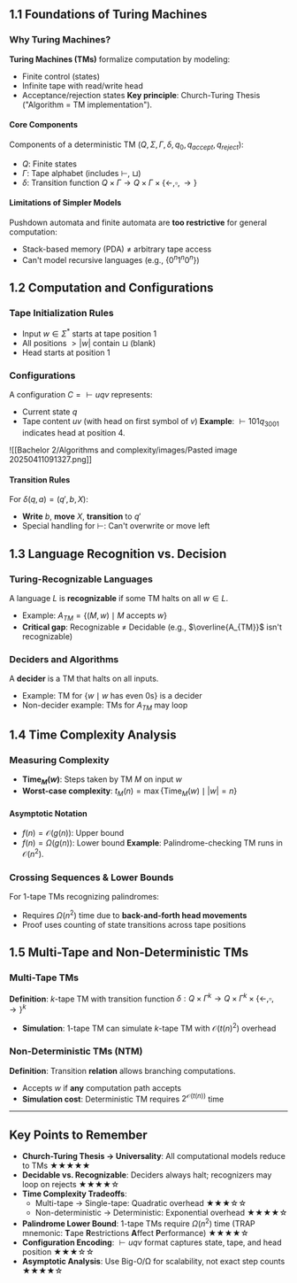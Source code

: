 ## 1.1 Foundations of Turing Machines

### Why Turing Machines?

**Turing Machines (TMs)** formalize computation by modeling:

- Finite control (states)
- Infinite tape with read/write head
- Acceptance/rejection states
  **Key principle**: Church-Turing Thesis ("Algorithm = TM implementation").

#### Core Components

Components of a deterministic TM $(Q, \Sigma, \Gamma, \delta, q_0, q_{accept}, q_{reject})$:

- $Q$: Finite states
- $\Gamma$: Tape alphabet (includes $\vdash$, $\sqcup$)
- $\delta$: Transition function $Q \times \Gamma \to Q \times \Gamma \times \{\leftarrow, \square, \rightarrow\}$

#### Limitations of Simpler Models

Pushdown automata and finite automata are **too restrictive** for general computation:

- Stack-based memory (PDA) ≠ arbitrary tape access
- Can't model recursive languages (e.g., $\{0^n1^n0^n\}$)

## 1.2 Computation and Configurations

### Tape Initialization Rules

- Input $w \in \Sigma^*$ starts at tape position 1
- All positions $>|w|$ contain $\sqcup$ (blank)
- Head starts at position 1

### Configurations

A configuration $C = \vdash u q v$ represents:

- Current state $q$
- Tape content $uv$ (with head on first symbol of $v$)
  **Example**: $\vdash 101q_3001$ indicates head at position 4.

![[Bachelor 2/Algorithms and complexity/images/Pasted image 20250411091327.png]]

#### Transition Rules

For $\delta(q, a) = (q', b, X)$:

- **Write** $b$, **move** $X$, **transition** to $q'$
- Special handling for $\vdash$: Can't overwrite or move left

## 1.3 Language Recognition vs. Decision

### Turing-Recognizable Languages

A language $L$ is **recognizable** if some TM halts on all $w \in L$.

- Example: $A_{TM} = \{(M,w) \mid M \text{ accepts } w\}$
- **Critical gap**: Recognizable ≠ Decidable (e.g., $\overline{A_{TM}}$ isn't recognizable)

### Deciders and Algorithms

A **decider** is a TM that halts on all inputs.

- Example: TM for $\{w \mid w \text{ has even 0s}\}$ is a decider
- Non-decider example: TMs for $A_{TM}$ may loop

## 1.4 Time Complexity Analysis

### Measuring Complexity

- **Time$_M(w)$**: Steps taken by TM $M$ on input $w$
- **Worst-case complexity**: $t_M(n) = \max\{\text{Time}_M(w) \mid |w|=n\}$

#### Asymptotic Notation

- $f(n) = \mathcal{O}(g(n))$: Upper bound
- $f(n) = \Omega(g(n))$: Lower bound
  **Example**: Palindrome-checking TM runs in $\mathcal{O}(n^2)$.

### Crossing Sequences & Lower Bounds

For 1-tape TMs recognizing palindromes:

- Requires $\Omega(n^2)$ time due to **back-and-forth head movements**
- Proof uses counting of state transitions across tape positions

## 1.5 Multi-Tape and Non-Deterministic TMs

### Multi-Tape TMs

**Definition**: $k$-tape TM with transition function $\delta: Q \times \Gamma^k \to Q \times \Gamma^k \times \{\leftarrow, \square, \rightarrow\}^k$

- **Simulation**: 1-tape TM can simulate $k$-tape TM with $\mathcal{O}(t(n)^2)$ overhead

### Non-Deterministic TMs (NTM)

**Definition**: Transition **relation** allows branching computations.

- Accepts $w$ if **any** computation path accepts
- **Simulation cost**: Deterministic TM requires $2^{\mathcal{O}(t(n))}$ time

---

## Key Points to Remember

- **Church-Turing Thesis → Universality**: All computational models reduce to TMs ★★★★★
- **Decidable vs. Recognizable**: Deciders always halt; recognizers may loop on rejects ★★★★☆
- **Time Complexity Tradeoffs**:
  - Multi-tape → Single-tape: Quadratic overhead ★★★☆☆
  - Non-deterministic → Deterministic: Exponential overhead ★★★★☆
- **Palindrome Lower Bound**: 1-tape TMs require $\Omega(n^2)$ time (TRAP mnemonic: **T**ape **R**estrictions **A**ffect **P**erformance) ★★★★☆
- **Configuration Encoding**: $\vdash u q v$ format captures state, tape, and head position ★★★☆☆
- **Asymptotic Analysis**: Use Big-O/Ω for scalability, not exact step counts ★★★★☆
